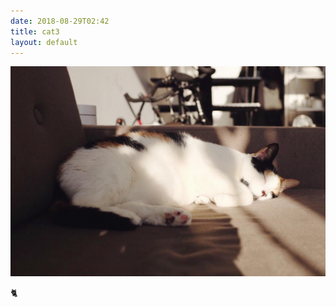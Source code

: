 ```yaml
---
date: 2018-08-29T02:42
title: cat3
layout: default
---
```


![](../assets/2018-08-29-02-42-leia.jpg)

🐈